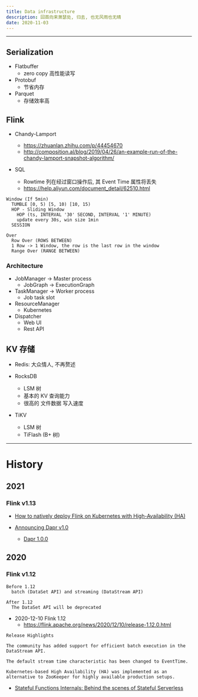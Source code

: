 ```yaml
---
title: Data infrastructure
description: 回首向来萧瑟处, 归去, 也无风雨也无晴
date: 2020-11-03
---
```


------------------

## Serialization

* Flatbuffer
  - zero copy 高性能读写
* Protobuf
  - 节省内存
* Parquet
  - 存储效率高

## Flink

* Chandy-Lamport
  - https://zhuanlan.zhihu.com/p/44454670
  - http://composition.al/blog/2019/04/26/an-example-run-of-the-chandy-lamport-snapshot-algorithm/

* SQL
  - Rowtime 列在经过窗口操作后, 其 Event Time 属性将丢失
  - https://help.aliyun.com/document_detail/62510.html

```
Window (If 5min)
  TUMBLE [0, 5) [5, 10) [10, 15)
  HOP - Sliding Window
    HOP (ts, INTERVAL '30' SECOND, INTERVAL '1' MINUTE)
    update every 30s, win size 1min
  SESSION

Over
  Row Over (ROWS BETWEEN)
  1 Row -> 1 Window, the row is the last row in the window
  Range Over (RANGE BETWEEN)
```

### Architecture

* JobManager -> Master process
  - JobGraph -> ExecutionGraph
* TaskManager -> Worker process
  - Job task slot
* ResourceManager
  - Kubernetes
* Dispatcher
  - Web UI
  - Rest API

## KV 存储

* Redis: 大众情人, 不再赘述

* RocksDB
  - LSM 树
  - 基本的 KV 查询能力
  - 很高的 文件数据 写入速度

* TiKV
  - LSM 树
  - TiFlash (B+ 树)

------------------

# History

## 2021

### Flink v1.13

* [How to natively deploy Flink on Kubernetes with High-Availability (HA)](https://flink.apache.org/2021/02/10/native-k8s-with-ha.html)

* [Announcing Dapr v1.0](https://blog.dapr.io/posts/2021/02/17/announcing-dapr-v1.0)
  - [Dapr 1.0.0](https://github.com/dapr/dapr/releases/tag/v1.0.0)

## 2020

### Flink v1.12

```
Before 1.12
  batch (DataSet API) and streaming (DataStream API)

After 1.12
  The DataSet API will be deprecated
```

* 2020-12-10 Flink 1.12
  - https://flink.apache.org/news/2020/12/10/release-1.12.0.html

```
Release Highlights

The community has added support for efficient batch execution in the DataStream API.

The default stream time characteristic has been changed to EventTime.

Kubernetes-based High Availability (HA) was implemented as an alternative to ZooKeeper for highly available production setups.
```

* [Stateful Functions Internals: Behind the scenes of Stateful Serverless](https://flink.apache.org/news/2020/10/13/stateful-serverless-internals.html)
